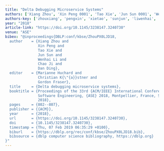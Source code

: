```yaml
---
title: "Delta Debugging Microservice Systems"
authors: ['Xiang Zhou', 'Xin Peng 0001', 'Tao Xie', 'Jun Sun 0001', 'Wenhai Li', 'Chao Ji', 'Dan Ding']
authors-key: ['zhouxiang', 'pengxin', 'xietao', 'sunjun', 'liwenhai', 'jichao', 'dingdan']
year: "2018"
article-link: "https://doi.org/10.1145/3238147.3240730"
venue: "ASE"
bibex: "@inproceedings{DBLP:conf/kbse/ZhouPX0LJD18,
  author    = {Xiang Zhou and
               Xin Peng and
               Tao Xie and
               Jun Sun and
               Wenhai Li and
               Chao Ji and
               Dan Ding},
  editor    = {Marianne Huchard and
               Christian K{\"{a}}stner and
               Gordon Fraser},
  title     = {Delta debugging microservice systems},
  booktitle = {Proceedings of the 33rd {ACM/IEEE} International Conference on Automated
               Software Engineering, {ASE} 2018, Montpellier, France, September 3-7,
               2018},
  pages     = {802--807},
  publisher = {{ACM}},
  year      = {2018},
  url       = {https://doi.org/10.1145/3238147.3240730},
  doi       = {10.1145/3238147.3240730},
  timestamp = {Thu, 07 Feb 2019 06:35:29 +0100},
  biburl    = {https://dblp.org/rec/conf/kbse/ZhouPX0LJD18.bib},
  bibsource = {dblp computer science bibliography, https://dblp.org}
}"
---
```

